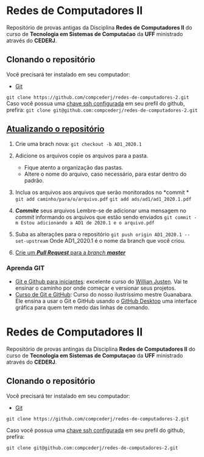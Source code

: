 # Redes de Computadores II
Repositório de provas antigas da Disciplina **Redes de Computadores II** do curso de **Tecnologia em Sistemas de Computaćao** da **UFF** ministrado através do **CEDERJ**.


## Clonando o repositório
Você precisará ter instalado em seu computador:
* [Git](https://git-scm.com/downloads)

`git clone https://github.com/compcederj/redes-de-computadores-2.git`
Caso você possua uma [chave ssh configurada]([https://help.github.com/pt/github/authenticating-to-github/adding-a-new-ssh-key-to-your-github-account](https://help.github.com/pt/github/authenticating-to-github/adding-a-new-ssh-key-to-your-github-account)) em seu prefil do github, prefira:
`git clone git@github.com:compcederj/redes-de-computadores-2.git`

## [Atualizando o repositório](https://www.youtube.com/watch?v=dSUT0Y7suPI)

 1. Crie uma brach nova:
	`git checkout -b AD1_2020.1`

2.  Adicione os arquivos copie os arquivos para a pasta.
	* Fique atento a organização das pastas.
	* Altere o nome do arquivo, caso necessário, para estar dentro do padrão. 

3. Inclua os arquivos aos arquivos que serão monitorados no *commit *
	`git add caminho/para/o/arquivo.pdf`
	`git add ads/ad1/ad1_2020.1.pdf`

4. ***Commite*** seus arquivos
	Lembre-se de adicionar uma mensagem no *commit* informando os arquivos que estão sendo enviados
	`git commit -m Estou adicionando a AD1 de 2020.1 e o arquivo.pdf`

5. Suba as alterações para o repositório
	`git push origin AD1_2020.1 --set-upstream`
	Onde AD1_2020.1 é o nome da branch que você criou.

6. [Crie um ***Pull Request*** para a *branch* ***master***](https://www.digitalocean.com/community/tutorials/como-criar-um-pull-request-no-github-pt#crie-um-pull-request)

### Aprenda GIT
* [Git e Github para iniciantes](https://www.udemy.com/course/git-e-github-para-iniciantes/): excelente curso do [Willian Justen](https://www.udemy.com/user/willian-justen-de-vasconcellos/). Vai te ensinar o caminho por onde começar e versionar seus projetos.
* [Curso de Git e GitHub](https://www.youtube.com/playlist?list=PLHz_AreHm4dm7ZULPAmadvNhH6vk9oNZA): Curso do nosso ilustríssimo mestre Guanabara. Ele ensina a usar o Git e GitHub usando o [GitHub Desktop](https://desktop.github.com/) uma interface gráfica para quem tem medo das linhas de comando.

# Redes de Computadores II
Repositório de provas antingas da Disciplina **Redes de Computadores II** do curso de **Tecnologia em Sistemas de Computaçao** da **UFF** ministrado através do **CEDERJ**.


## Clonando o repositório
Você precisará ter instalado em seu computador:
* [Git](https://git-scm.com/downloads)

`git clone https://github.com/compcederj/redes-de-computadores-2.git`

Caso você possua uma [chave ssh configurada](https://help.github.com/pt/github/authenticating-to-github/adding-a-new-ssh-key-to-your-github-account) em seu prefil do github, prefira:

`git clone git@github.com:compcederj/redes-de-computadores-2.git`

